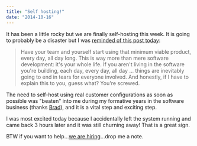 ```yaml
---
title: "Self hosting!"
date: "2014-10-16"
---
```


It has been a little rocky but we are finally self-hosting this week. It is going to probably be a disaster but I was [reminded of this post today](http://blog.codinghorror.com/complaint-driven-development/):

> Have your team and yourself start using that minimum viable product, every day, all day long. This is way more than mere software development: it's your whole life. If you aren't living in the software you're building, each day, every day, all day … things are inevitably going to end in tears for everyone involved. And honestly, if I have to explain this to you, guess what? You're screwed.

The need to self-host using real customer configurations as soon as possible was "beaten" into me during my formative years in the software business (thanks [Brad](https://twitter.com/bradsilverberg)), and it is a vital step and exciting step.

I was most excited today because I accidentally left the system running and came back 3 hours later and it was still churning away! That is a great sign.

BTW if you want to help...[we are hiring](http://theludwigs.com/2014/10/were-hiring/)...drop me a note.
